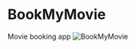 # BookMyMovie
Movie booking app
![BookMyMovie](https://user-images.githubusercontent.com/50778297/196093650-80570f8b-1a39-4052-a753-62458ea71d35.jpg)
